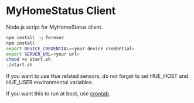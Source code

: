 # MyHomeStatus Client

Node.js script for MyHomeStatus client. 

```bash
npm install -g forever
npm install
export DEVICE_CREDENTIAL=<your device credential>
export SERVER_URL=<your url>
chmod +x start.sh
./start.sh
```

If you want to use Hue related sensors, do not forget to set HUE_HOST and HUE_USER environmental variables.

If you want this to run at boot, use [crontab](https://www.raspberrypi.org/documentation/linux/usage/cron.md).
